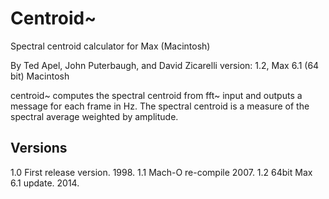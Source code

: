 # Centroid~ #

Spectral centroid calculator for Max (Macintosh)

By Ted Apel, John Puterbaugh, and David Zicarelli
version: 1.2, Max 6.1 (64 bit) Macintosh

centroid~ computes the spectral centroid from fft~ input and outputs a message for each frame in Hz. The spectral centroid is a measure of the spectral average weighted by amplitude. 

## Versions ##

1.0 First release version. 1998.
1.1 Mach-O re-compile 2007.
1.2 64bit Max 6.1 update. 2014.

